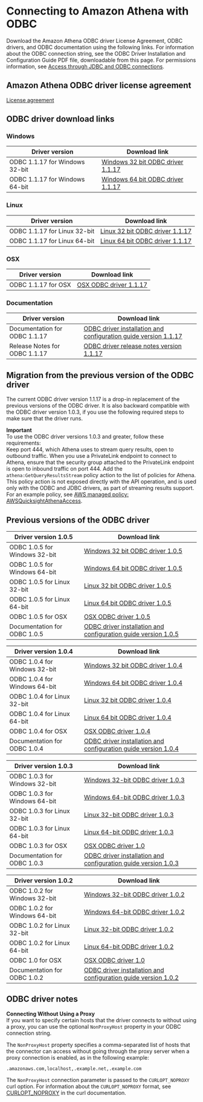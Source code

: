 # Connecting to Amazon Athena with ODBC<a name="connect-with-odbc"></a>

Download the Amazon Athena ODBC driver License Agreement, ODBC drivers, and ODBC documentation using the following links\. For information about the ODBC connection string, see the ODBC Driver Installation and Configuration Guide PDF file, downloadable from this page\. For permissions information, see [Access through JDBC and ODBC connections](policy-actions.md)\.

## Amazon Athena ODBC driver license agreement<a name="atelong-odbc-driver-license-agreement"></a>

 [License agreement](https://s3.amazonaws.com/athena-downloads/agreement/ODBC/Amazon+Athena+ODBC+Driver+License+Agreement.pdf) 

## ODBC driver download links<a name="connect-with-odbc-driver-and-documentation-download-links"></a>

### Windows<a name="connect-with-odbc-windows"></a>


| Driver version | Download link | 
| --- | --- | 
| ODBC 1\.1\.17 for Windows 32\-bit | [Windows 32 bit ODBC driver 1\.1\.17](https://s3.amazonaws.com/athena-downloads/drivers/ODBC/SimbaAthenaODBC_1.1.17.1001/Windows/SimbaAthena_1.1.17.1001_32-bit.msi) | 
| ODBC 1\.1\.17 for Windows 64\-bit | [Windows 64 bit ODBC driver 1\.1\.17](https://s3.amazonaws.com/athena-downloads/drivers/ODBC/SimbaAthenaODBC_1.1.17.1001/Windows/SimbaAthena_1.1.17.1001_64-bit.msi) | 

### Linux<a name="connect-with-odbc-linux"></a>


| Driver version | Download link | 
| --- | --- | 
| ODBC 1\.1\.17 for Linux 32\-bit | [Linux 32 bit ODBC driver 1\.1\.17](https://s3.amazonaws.com/athena-downloads/drivers/ODBC/SimbaAthenaODBC_1.1.17.1001/Linux/simbaathena-1.1.17.1001-1.el7.i686.rpm) | 
| ODBC 1\.1\.17 for Linux 64\-bit | [Linux 64 bit ODBC driver 1\.1\.17](https://s3.amazonaws.com/athena-downloads/drivers/ODBC/SimbaAthenaODBC_1.1.17.1001/Linux/simbaathena-1.1.17.1001-1.el7.x86_64.rpm) | 

### OSX<a name="connect-with-odbc-osx"></a>


| Driver version | Download link | 
| --- | --- | 
| ODBC 1\.1\.17 for OSX | [OSX ODBC driver 1\.1\.17](https://s3.amazonaws.com/athena-downloads/drivers/ODBC/SimbaAthenaODBC_1.1.17.1001/OSX/SimbaAthena_1.1.17.1001.dmg) | 

### Documentation<a name="connect-with-odbc-driver-documentation"></a>


| Driver version | Download link | 
| --- | --- | 
| Documentation for ODBC 1\.1\.17 | [ODBC driver installation and configuration guide version 1\.1\.17](https://s3.amazonaws.com/athena-downloads/drivers/ODBC/SimbaAthenaODBC_1.1.17.1001/docs/Simba+Amazon+Athena+ODBC+Connector+Install+and+Configuration+Guide.pdf) | 
| Release Notes for ODBC 1\.1\.17 | [ODBC driver release notes version 1\.1\.17](https://s3.amazonaws.com/athena-downloads/drivers/ODBC/SimbaAthenaODBC_1.1.17.1001/docs/release-notes.txt) | 

## Migration from the previous version of the ODBC driver<a name="migration-from-previous-odbc-driver"></a>

The current ODBC driver version 1\.1\.17 is a drop\-in replacement of the previous versions of the ODBC driver\. It is also backward compatible with the ODBC driver version 1\.0\.3, if you use the following required steps to make sure that the driver runs\. 

**Important**  
To use the ODBC driver versions 1\.0\.3 and greater, follow these requirements:   
Keep port 444, which Athena uses to stream query results, open to outbound traffic\. When you use a PrivateLink endpoint to connect to Athena, ensure that the security group attached to the PrivateLink endpoint is open to inbound traffic on port 444\. 
Add the `athena:GetQueryResultsStream` policy action to the list of policies for Athena\. This policy action is not exposed directly with the API operation, and is used only with the ODBC and JDBC drivers, as part of streaming results support\. For an example policy, see [AWS managed policy: AWSQuicksightAthenaAccess](managed-policies.md#awsquicksightathenaaccess-managed-policy)\. 

## Previous versions of the ODBC driver<a name="odbc-previous-versions"></a>


| Driver version 1\.0\.5 | Download link | 
| --- | --- | 
| ODBC 1\.0\.5 for Windows 32\-bit | [Windows 32 bit ODBC driver 1\.0\.5](https://s3.amazonaws.com/athena-downloads/drivers/ODBC/SimbaAthenaODBC_1.0.5/Windows/Simba+Athena+1.0+32-bit.msi) | 
| ODBC 1\.0\.5 for Windows 64\-bit | [Windows 64 bit ODBC driver 1\.0\.5](https://s3.amazonaws.com/athena-downloads/drivers/ODBC/SimbaAthenaODBC_1.0.5/Windows/Simba+Athena+1.0+64-bit.msi) | 
| ODBC 1\.0\.5 for Linux 32\-bit | [Linux 32 bit ODBC driver 1\.0\.5](https://s3.amazonaws.com/athena-downloads/drivers/ODBC/SimbaAthenaODBC_1.0.5/Linux/simbaathena-1.0.5.1006-1.i686.rpm) | 
| ODBC 1\.0\.5 for Linux 64\-bit | [Linux 64 bit ODBC driver 1\.0\.5](https://s3.amazonaws.com/athena-downloads/drivers/ODBC/SimbaAthenaODBC_1.0.5/Linux/simbaathena-1.0.5.1006-1.x86_64.rpm) | 
| ODBC 1\.0\.5 for OSX | [OSX ODBC driver 1\.0\.5](https://s3.amazonaws.com/athena-downloads/drivers/ODBC/SimbaAthenaODBC_1.0.5/OSX/Simba+Athena+1.0.dmg) | 
| Documentation for ODBC 1\.0\.5 | [ODBC driver installation and configuration guide version 1\.0\.5](https://s3.amazonaws.com/athena-downloads/drivers/ODBC/SimbaAthenaODBC_1.0.5/Simba+Athena+ODBC+Install+and+Configuration+Guide.pdf)  | 


| Driver version 1\.0\.4 | Download link | 
| --- | --- | 
| ODBC 1\.0\.4 for Windows 32\-bit | [Windows 32 bit ODBC driver 1\.0\.4](https://s3.amazonaws.com/athena-downloads/drivers/ODBC/SimbaAthenaODBC_1.0.4/Windows/Simba+Athena+1.0+32-bit.msi) | 
| ODBC 1\.0\.4 for Windows 64\-bit | [Windows 64 bit ODBC driver 1\.0\.4](https://s3.amazonaws.com/athena-downloads/drivers/ODBC/SimbaAthenaODBC_1.0.4/Windows/Simba+Athena+1.0+64-bit.msi) | 
| ODBC 1\.0\.4 for Linux 32\-bit | [Linux 32 bit ODBC driver 1\.0\.4](https://s3.amazonaws.com/athena-downloads/drivers/ODBC/SimbaAthenaODBC_1.0.4/Linux/simbaathena-1.0.4.1005-1.i686.rpm) | 
| ODBC 1\.0\.4 for Linux 64\-bit | [Linux 64 bit ODBC driver 1\.0\.4](https://s3.amazonaws.com/athena-downloads/drivers/ODBC/SimbaAthenaODBC_1.0.4/Linux/simbaathena-1.0.4.1005-1.x86_64.rpm) | 
| ODBC 1\.0\.4 for OSX | [OSX ODBC driver 1\.0\.4](https://s3.amazonaws.com/athena-downloads/drivers/ODBC/SimbaAthenaODBC_1.0.4/OSX/Simba+Athena+1.0.dmg) | 
| Documentation for ODBC 1\.0\.4 | [ODBC driver installation and configuration guide version 1\.0\.4](https://s3.amazonaws.com/athena-downloads/drivers/ODBC/SimbaAthenaODBC_1.0.4/Simba+Athena+ODBC+Install+and+Configuration+Guide.pdf)  | 


| Driver version 1\.0\.3 | Download link | 
| --- | --- | 
| ODBC 1\.0\.3 for Windows 32\-bit | [Windows 32\-bit ODBC driver 1\.0\.3](https://s3.amazonaws.com/athena-downloads/drivers/ODBC/SimbaAthenaODBC_1.0.3/Windows/Simba+Athena+1.0+32-bit.msi) | 
| ODBC 1\.0\.3 for Windows 64\-bit | [Windows 64\-bit ODBC driver 1\.0\.3](https://s3.amazonaws.com/athena-downloads/drivers/ODBC/SimbaAthenaODBC_1.0.3/Windows/Simba+Athena+1.0+64-bit.msi) | 
| ODBC 1\.0\.3 for Linux 32\-bit | [Linux 32\-bit ODBC driver 1\.0\.3](https://s3.amazonaws.com/athena-downloads/drivers/ODBC/SimbaAthenaODBC_1.0.3/Linux/simbaathena-1.0.3.1004-1.i686.rpm) | 
| ODBC 1\.0\.3 for Linux 64\-bit | [Linux 64\-bit ODBC driver 1\.0\.3](https://s3.amazonaws.com/athena-downloads/drivers/ODBC/SimbaAthenaODBC_1.0.3/Linux/simbaathena-1.0.3.1004-1.x86_64.rpm) | 
| ODBC 1\.0\.3 for OSX | [OSX ODBC driver 1\.0](https://s3.amazonaws.com/athena-downloads/drivers/ODBC/SimbaAthenaODBC_1.0.3/OSX/Simba+Athena+1.0.dmg) | 
| Documentation for ODBC 1\.0\.3 | [ODBC driver installation and configuration guide version 1\.0\.3](https://s3.amazonaws.com/athena-downloads/drivers/ODBC/SimbaAthenaODBC_1.0.3/Simba+Athena+ODBC+Install+and+Configuration+Guide.pdf) | 


| Driver version 1\.0\.2 | Download link | 
| --- | --- | 
| ODBC 1\.0\.2 for Windows 32\-bit | [Windows 32\-bit ODBC driver 1\.0\.2](https://s3.amazonaws.com/athena-downloads/drivers/ODBC/Windows/Simba+Athena+1.0+32-bit.msi) | 
| ODBC 1\.0\.2 for Windows 64\-bit | [Windows 64\-bit ODBC driver 1\.0\.2](https://s3.amazonaws.com/athena-downloads/drivers/ODBC/Windows/Simba+Athena+1.0+64-bit.msi) | 
| ODBC 1\.0\.2 for Linux 32\-bit | [Linux 32\-bit ODBC driver 1\.0\.2](https://s3.amazonaws.com/athena-downloads/drivers/ODBC/Linux/simbaathena-1.0.2.1003-1.i686.rpm) | 
| ODBC 1\.0\.2 for Linux 64\-bit | [Linux 64\-bit ODBC driver 1\.0\.2](https://s3.amazonaws.com/athena-downloads/drivers/ODBC/Linux/simbaathena-1.0.2.1003-1.x86_64.rpm) | 
| ODBC 1\.0 for OSX | [OSX ODBC driver 1\.0](https://s3.amazonaws.com/athena-downloads/drivers/ODBC/OSX/Simba+Athena+1.0.dmg) | 
| Documentation for ODBC 1\.0\.2 | [ODBC driver installation and configuration guide version 1\.0\.2](https://s3.amazonaws.com/athena-downloads/drivers/ODBC/Simba+Athena+ODBC+Install+and+Configuration+Guide.pdf) | 

## ODBC driver notes<a name="connect-with-odbc-configuration"></a>

**Connecting Without Using a Proxy**  
If you want to specify certain hosts that the driver connects to without using a proxy, you can use the optional `NonProxyHost` property in your ODBC connection string\.

The `NonProxyHost` property specifies a comma\-separated list of hosts that the connector can access without going through the proxy server when a proxy connection is enabled, as in the following example:

```
.amazonaws.com,localhost,.example.net,.example.com
```

The `NonProxyHost` connection parameter is passed to the `CURLOPT_NOPROXY` curl option\. For information about the `CURLOPT_NOPROXY` format, see [CURLOPT\_NOPROXY](https://curl.se/libcurl/c/CURLOPT_NOPROXY.html) in the curl documentation\. 